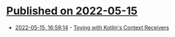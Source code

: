 # [Published on 2022-05-15](index.md)

* [2022-05-15, 16:59:14](https://news.ycombinator.com/item?id=31388883) - [Toying with Kotlin's Context Receivers](https://blog.frankel.ch/kotlin-context-receivers/)
